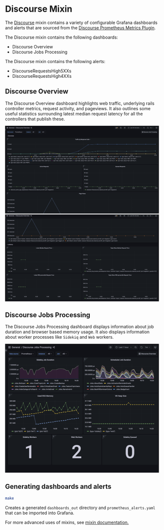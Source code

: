 # Discourse Mixin

The [Discourse](https://meta.discourse.org/) mixin contains a variety of configurable Grafana dashboards and alerts that are sourced from the [Discourse Prometheus Metrics Plugin](https://github.com/discourse/discourse-prometheus).

The Discourse mixin contains the following dashboards:

- Discourse Overview
- Discourse Jobs Processing

The Discourse mixin contains the following alerts:

- DiscourseRequestsHigh5XXs
- DiscourseRequestsHigh4XXs

## Discourse Overview

The Discourse Overview dashboard highlights web traffic, underlying rails controller metrics, request activity, and pageviews. It also outlines some useful statistics surrounding latest median request latency for all the controllers that publish these.

![First screenshot of the overview dashboard](images/discourse_overview.01.png)
![Second screenshot of the overview dashboard](images/discourse_overview.02.png)

## Discourse Jobs Processing

The Discourse Jobs Processing dashboard displays information about job duration and browser based memory usage. It also displays information about worker processes like `Sidekiq` and `Web` workers.

![Screenshot of the jobs processing dashboard](images/discourse_jobs.01.png)

## Generating dashboards and alerts

```bash
make
```

Creates a generated `dashboards_out` directory and `prometheus_alerts.yaml` that can be imported into Grafana.

For more advanced uses of mixins, see [mixin documentation.](
https://github.com/monitoring-mixins/docs)
